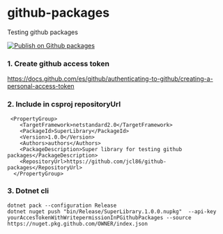# github-packages

Testing github packages

[![Publish on Github packages](https://github.com/jcl86/github-packages/actions/workflows/cd.yaml/badge.svg)](https://github.com/jcl86/github-packages/actions/workflows/cd.yaml)

### 1. Create github access token

https://docs.github.com/es/github/authenticating-to-github/creating-a-personal-access-token

### 2. Include in csproj repositoryUrl

````
 <PropertyGroup>
    <TargetFramework>netstandard2.0</TargetFramework>
    <PackageId>SuperLibrary</PackageId>
    <Version>1.0.0</Version>
    <Authors>authors</Authors>
    <PackageDescription>Super library for testing github packages</PackageDescription>
    <RepositoryUrl>https://github.com/jcl86/github-packages</RepositoryUrl>
  </PropertyGroup>
````

### 3. Dotnet cli

````
dotnet pack --configuration Release
dotnet nuget push "bin/Release/SuperLibrary.1.0.0.nupkg"  --api-key yourAccesTokenWithWritepermissionInPGithubPackages --source https://nuget.pkg.github.com/OWNER/index.json
````